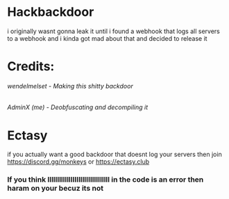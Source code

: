 # Hackbackdoor
i originally wasnt gonna leak it until i found a webhook that logs all servers to a webhook and i kinda got mad about that and decided to release it

# Credits: 
###### wendelmelset - Making this shitty backdoor
###### AdminX (me) - Deobfuscating and decompiling it

# Ectasy
if you actually want a good backdoor that doesnt log your servers then join https://discord.gg/monkeys or https://ectasy.club

### If you think lllllllllllllIlllIllIIIllIIIllll in the code is an error then haram on your becuz its not 
